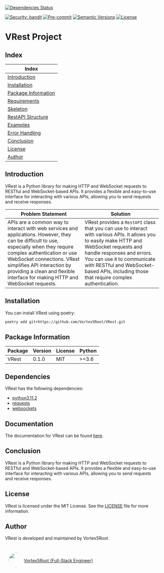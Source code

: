 [![Dependencies Status](https://img.shields.io/badge/dependencies-up%20to%20date-brightgreen.svg)](https://github.com/Daisie-Bell/VRest/VRest/pulls?utf8=%E2%9C%93&q=is%3Apr%20author%3Aapp%2Fdependabot)

[![Security: bandit](https://img.shields.io/badge/security-bandit-green.svg)](https://github.com/PyCQA/bandit)
[![Pre-commit](https://img.shields.io/badge/pre--commit-enabled-brightgreen?logo=pre-commit&logoColor=white)](https://github.com/Daisie-Bell/VRest/VRest/blob/master/.pre-commit-config.yaml)
[![Semantic Versions](https://img.shields.io/badge/%20%20%F0%9F%93%A6%F0%9F%9A%80-semantic--versions-e10079.svg)](https://github.com/Daisie-Bell/VRest/VRest/releases)
[![License](https://img.shields.io/github/license/VRest/VRest)](https://github.com/Daisie-Bell/VRest/VRest/LICENSE)

# VRest Project

## Index

| Index |
| ----- |
| [Introduction](#introduction) |
| [Installation](#installation) |
| [Package Information](#package-information) |
| [Requirements](#requirements) |
| [Skeleton](#skeleton) |
| [RestAPI Structure](#restapi-structure) |
| [Examples](#examples) |
| [Error Handling](#error-handling) |
| [Conclusion](#conclusion) |
| [License](#license) |
| [Author](#author) |

## Introduction

VRest is a Python library for making HTTP and WebSocket requests to RESTful and WebSocket-based APIs. It provides a flexible and easy-to-use interface for interacting with various APIs, allowing you to send requests and receive responses.

| Problem Statement | Solution |
| ----------------- | -------- |
| APIs are a common way to interact with web services and applications. However, they can be difficult to use, especially when they require complex authentication or use WebSocket connections. VRest simplifies API interaction by providing a clean and flexible interface for making HTTP and WebSocket requests. | VRest provides a `RestAPI` class that you can use to interact with various APIs. It allows you to easily make HTTP and WebSocket requests and handle responses and errors. You can use it to communicate with RESTful and WebSocket-based APIs, including those that require complex authentication. |

## Installation

You can install VRest using poetry:

```bash
poetry add git+https://github.com/Vortex5Root/VRest.git
```

## Package Information

| Package | Version | License | Python |
| ------- | ------- | ------- | ------ |
| VRest | 0.1.0 | MIT | >=3.6 |

## Dependencies

VRest has the following dependencies:

- [python3.11.2](https://www.python.org/downloads/release/python-3112/)
- [requests](https://pypi.org/project/requests/)
- [websockets](https://pypi.org/project/websockets/)

## Documentation

The documentation for VRest can be found [here](./DOCS.md).

## Conclusion

VRest is a Python library for making HTTP and WebSocket requests to RESTful and WebSocket-based APIs. It provides a flexible and easy-to-use interface for interacting with various APIs, allowing you to send requests and receive responses.

## License

VRest is licensed under the MIT License. See the [LICENSE](./LICENSE) file for more information.

## Author

VRest is developed and maintained by Vortex5Root.

<a href="https://github.com/Vortex5Root">
    <div style="display: flex; justify-content: center; align-items: center; height: 100px; width: 300px;">
        <img src=https://avatars.githubusercontent.com/u/102427260?v=4 width=50 style="border-radius: 50%;">
        <a href="https://github.com/Vortex5Root">Vortex5Root {Full-Stack Engineer}</a>
    </div>
</a>